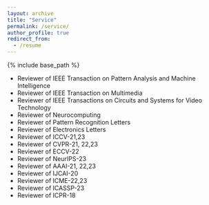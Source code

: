 ```yaml
---
layout: archive
title: "Service"
permalink: /service/
author_profile: true
redirect_from:
  - /resume
---
```


{% include base_path %}

* Reviewer of IEEE Transaction on Pattern Analysis and Machine Intelligence
* Reviewer of IEEE Transaction on Multimedia
* Reviewer of IEEE Transactions on Circuits and Systems for Video Technology
* Reviewer of Neurocomputing
* Reviewer of Pattern Recognition Letters
* Reviewer of Electronics Letters
* Reviewer of ICCV-21,23
* Reviewer of CVPR-21, 22,23
* Reviewer of ECCV-22
* Reviewer of NeurIPS-23
* Reviewer of AAAI-21, 22,23
* Reviewer of IJCAI-20
* Reviewer of ICME-22,23
* Reviewer of ICASSP-23
* Reviewer of ICPR-18
